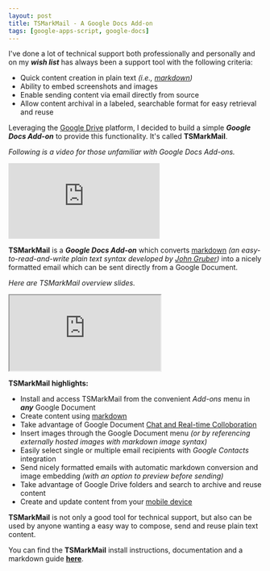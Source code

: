 ```yaml
---
layout: post
title: TSMarkMail - A Google Docs Add-on
tags: [google-apps-script, google-docs]
---
```


I've done a lot of technical support both professionally and personally and on my ***wish list*** has always been a support tool with the following criteria:

* Quick content creation in plain text *(i.e., [markdown](http://daringfireball.net/projects/markdown/))*
* Ability to embed screenshots and images
* Enable sending content via email directly from source 
* Allow content archival in a labeled, searchable format for easy retrieval and reuse

Leveraging the [Google Drive](https://www.google.com/drive/) platform, I decided to build a simple ***Google Docs Add-on*** to provide this functionality.  It's called **TSMarkMail**.

*Following is a video for those unfamiliar with Google Docs Add-ons.*


<div class='embed-container'>
	<iframe src='http://www.youtube.com/embed/lZqX6ocwHWU' frameborder=0 allowfullscreen></iframe>
</div>

**TSMarkMail** is a ***Google Docs Add-on*** which converts [markdown](http://daringfireball.net/projects/markdown/) *(an easy-to-read-and-write plain text syntax developed by [John Gruber](http://daringfireball.net/))* into a nicely formatted email which can be sent directly from a Google Document.  

*Here are TSMarkMail overview slides.* 

<div class="embed-container">
    <iframe src="https://docs.google.com/presentation/d/1pdAJ2q5t_ELO5hBqdBvb6HoAm79fEio55fJhxNvv0Wo/embed?start=false&amp;loop=false&amp;delayms=3000" allowfullscreen></iframe>
</div>


**TSMarkMail highlights:**

* Install and access TSMarkMail from the convenient *Add-ons* menu in ***any*** Google Document
* Create content using [markdown](http://daringfireball.net/projects/markdown/)
* Take advantage of Google Document [Chat and Real-time Colloboration](https://support.google.com/docs/answer/2494891)
* Insert images through the Google Document menu *(or by referencing externally hosted images with markdown image syntax)*
* Easily select single or multiple email recipients with *Google Contacts* integration
* Send nicely formatted emails with automatic markdown conversion and image embedding *(with an option to preview before sending)*
* Take advantage of Google Drive folders and search to archive and reuse content
* Create and update content from your [mobile device](https://support.google.com/docs/topic/6039984)


**TSMarkMail** is not only a good tool for technical support, but also can be used by anyone wanting a easy way to compose, send and reuse plain text content.

You can find the **TSMarkMail** install instructions, documentation and a markdown guide **[here](http://tsmarkmail.tech-streams.com)**.

